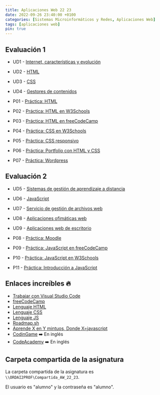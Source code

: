 ```yaml
---
title: Aplicaciones Web 22 23
date: 2022-09-26 23:40:00 +0100
categories: [Sistemas Microinformáticos y Redes, Aplicaciones Web]
tags: [aplicaciones web]
pin: true
---
```


## Evaluación 1

- UD1 - [Internet, características y evolución](/posts/internet-caracteristicas-evolucion/)
- UD2 - [HTML](/posts/html/)
- UD3 - [CSS](/posts/css/)
- UD4 - [Gestores de contenidos](/posts/gestores-contenido/)

- P01 - [Práctica: HTML](/posts/practica-html/)
- P02 - [Práctica: HTML en W3Schools](/posts/practica-html-w3schools/)
- P03 - [Práctica: HTML en freeCodeCamp](/posts/practica-html-freeCodeCamp/)
- P04 - [Práctica: CSS en W3Schools](/posts/practica-css-w3schools/)
- P05 - [Práctica: CSS responsivo](/posts/practica-css-responsivo/)
- P06 - [Práctica: Portfolio con HTML y CSS](/posts/practica-portfolio-html-css)
- P07 - [Práctica: Wordpress](/posts/practica-wordpress)

## Evaluación 2

- UD5 - [Sistemas de gestión de aprendizaje a distancia](/posts/sistemas-gestion-aprendizaje-distancia)
- UD6 - [JavaScript](/posts/javascript/)
- UD7 - [Servicio de gestión de archivos web](/posts/servicios-gestion-archivos-web)
- UD8 - [Aplicaciones ofimáticas web](/posts/aplicaciones-ofimaticas-web)
- UD9 - [Aplicaciones web de escritorio](/posts/aplicaciones-web-escritorio)

- P08 - [Práctica: Moodle](/posts/practica-moodle/)
- P09 - [Práctica: JavaScript en freeCodeCamp](/posts/practica-javascript-freeCodeCamp)
- P10 - [Práctica: JavaScript en W3Schools](/posts/practica-javascript-w3schools)
- P11 - [Práctica: Introducción a JavaScript](/posts/practica-introduccion-javascript)

## Enlaces increíbles 🔥

- [Trabajar con Visual Studio Code](/posts/trabajar-visual-studio-code)
- [freeCodeCamp](https://www.freecodecamp.org/)
- [Lenguaje HTML](https://lenguajehtml.com/)
- [Lenguaje CSS](https://lenguajecss.com/)
- [Lenguaje JS](https://lenguajejs.com/)
- [Roadmap.sh](https://roadmap.sh/frontend)
- [Aprende X en Y mintuos, Donde X=javascript](https://learnxinyminutes.com/docs/es-es/javascript-es/)
- [CodinGame](https://www.codingame.com/start) ➡️ En inglés
- [CodeAcademy](https://www.codecademy.com/catalog/language/javascript) ➡️ En inglés

## Carpeta compartida de la asignatura

La carpeta compartida de la asignatura es `\\ORDAI2PROF\Compartida_AW_22_23`.

El usuario es "alumno" y la contraseña es "alumno".

